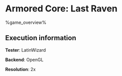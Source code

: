 # Armored Core: Last Raven 

%game_overview%

## Execution information

**Tester**: LatinWizard

**Backend**: OpenGL

**Resolution**: 2x